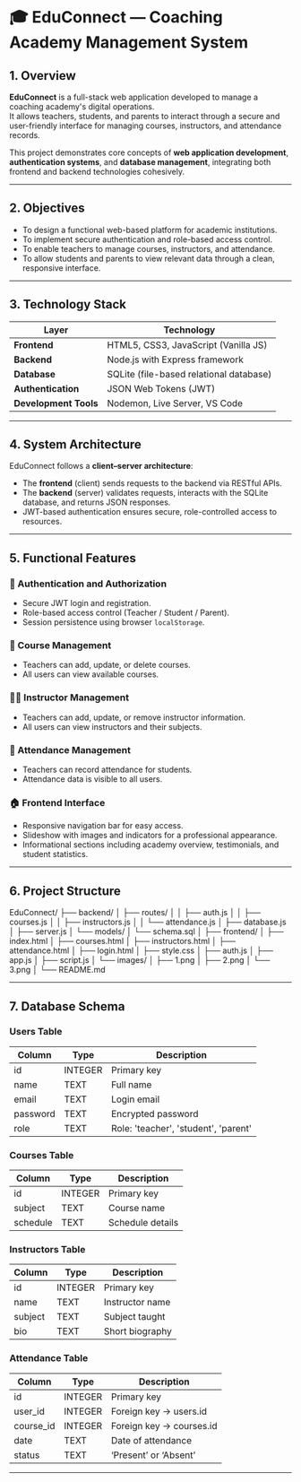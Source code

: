 # 🎓 EduConnect — Coaching Academy Management System

## 1. Overview

**EduConnect** is a full-stack web application developed to manage a coaching academy's digital operations.  
It allows teachers, students, and parents to interact through a secure and user-friendly interface for managing courses, instructors, and attendance records.

This project demonstrates core concepts of **web application development**, **authentication systems**, and **database management**, integrating both frontend and backend technologies cohesively.

---

## 2. Objectives

- To design a functional web-based platform for academic institutions.  
- To implement secure authentication and role-based access control.  
- To enable teachers to manage courses, instructors, and attendance.  
- To allow students and parents to view relevant data through a clean, responsive interface.

---

## 3. Technology Stack

| Layer | Technology |
|--------|-------------|
| **Frontend** | HTML5, CSS3, JavaScript (Vanilla JS) |
| **Backend** | Node.js with Express framework |
| **Database** | SQLite (file-based relational database) |
| **Authentication** | JSON Web Tokens (JWT) |
| **Development Tools** | Nodemon, Live Server, VS Code |

---

## 4. System Architecture

EduConnect follows a **client–server architecture**:
- The **frontend** (client) sends requests to the backend via RESTful APIs.  
- The **backend** (server) validates requests, interacts with the SQLite database, and returns JSON responses.  
- JWT-based authentication ensures secure, role-controlled access to resources.

---

## 5. Functional Features

### 🔐 Authentication and Authorization
- Secure JWT login and registration.
- Role-based access control (Teacher / Student / Parent).
- Session persistence using browser `localStorage`.

### 📘 Course Management
- Teachers can add, update, or delete courses.
- All users can view available courses.

### 🧑‍🏫 Instructor Management
- Teachers can add, update, or remove instructor information.
- All users can view instructors and their subjects.

### 📅 Attendance Management
- Teachers can record attendance for students.
- Attendance data is visible to all users.

### 🏠 Frontend Interface
- Responsive navigation bar for easy access.
- Slideshow with images and indicators for a professional appearance.
- Informational sections including academy overview, testimonials, and student statistics.

---

## 6. Project Structure

EduConnect/
├── backend/
│ ├── routes/
│ │ ├── auth.js
│ │ ├── courses.js
│ │ ├── instructors.js
│ │ └── attendance.js
│ ├── database.js
│ ├── server.js
│ └── models/
│ └── schema.sql
│
├── frontend/
│ ├── index.html
│ ├── courses.html
│ ├── instructors.html
│ ├── attendance.html
│ ├── login.html
│ ├── style.css
│ ├── auth.js
│ ├── app.js
│ ├── script.js
│ └── images/
│ ├── 1.png
│ ├── 2.png
│ └── 3.png
│
└── README.md

---

## 7. Database Schema

### **Users Table**
| Column | Type | Description |
|--------|------|-------------|
| id | INTEGER | Primary key |
| name | TEXT | Full name |
| email | TEXT | Login email |
| password | TEXT | Encrypted password |
| role | TEXT | Role: 'teacher', 'student', 'parent' |

### **Courses Table**
| Column | Type | Description |
|--------|------|-------------|
| id | INTEGER | Primary key |
| subject | TEXT | Course name |
| schedule | TEXT | Schedule details |

### **Instructors Table**
| Column | Type | Description |
|--------|------|-------------|
| id | INTEGER | Primary key |
| name | TEXT | Instructor name |
| subject | TEXT | Subject taught |
| bio | TEXT | Short biography |

### **Attendance Table**
| Column | Type | Description |
|--------|------|-------------|
| id | INTEGER | Primary key |
| user_id | INTEGER | Foreign key → users.id |
| course_id | INTEGER | Foreign key → courses.id |
| date | TEXT | Date of attendance |
| status | TEXT | ‘Present’ or ‘Absent’ |

---
